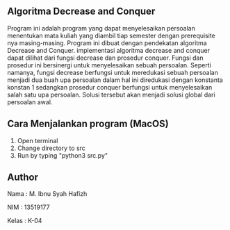 ## Algoritma Decrease and Conquer
Program ini adalah program yang dapat menyelesaikan persoalan menentukan mata kuliah yang diambil tiap semester dengan prerequisite nya masing-masing. Program ini dibuat dengan pendekatan algoritma Decrease and Conquer. implementasi algoritma decrease and conquer dapat dilihat dari fungsi decrease dan prosedur conquer. Fungsi dan prosedur ini bersinergi untuk menyelesaikan sebuah persoalan. Seperti namanya, fungsi decrease berfungsi untuk meredukasi sebuah persoalan menjadi dua buah upa persoalan dalam hal ini diredukasi dengan konstanta konstan 1 sedangkan prosedur conquer berfungsi untuk menyelesaikan salah satu upa persoalan. Solusi tersebut akan menjadi solusi global dari persoalan awal.

## Cara Menjalankan program (MacOS)
1. Open terminal
2. Change directory to src
3. Run by typing "python3 src.py"

## Author
Nama  : M. Ibnu Syah Hafizh

NIM   : 13519177

Kelas : K-04
